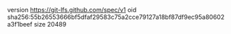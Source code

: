 version https://git-lfs.github.com/spec/v1
oid sha256:55b26553666bf5dfaf29583c75a2cce79127a18bf87df9ec95a80602a3f1beef
size 20489
